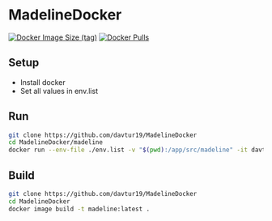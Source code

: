 # MadelineDocker
[![Docker Image Size (tag)](https://img.shields.io/docker/image-size/davtur19/madeline/latest)](https://hub.docker.com/repository/docker/davtur19/madeline)
[![Docker Pulls](https://img.shields.io/docker/pulls/davtur19/madeline)](https://hub.docker.com/repository/docker/davtur19/madeline)

## Setup
- Install docker
- Set all values in env.list

## Run
```bash
git clone https://github.com/davtur19/MadelineDocker
cd MadelineDocker/madeline
docker run --env-file ./env.list -v "$(pwd):/app/src/madeline" -it davtur19/madeline:latest
```

## Build
```bash
git clone https://github.com/davtur19/MadelineDocker
cd MadelineDocker
docker image build -t madeline:latest .
```
